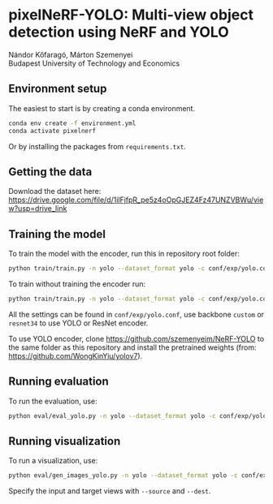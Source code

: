# pixelNeRF-YOLO: Multi-view object detection using NeRF and YOLO

Nándor Kőfaragó, Márton Szemenyei<br>
Budapest University of Technology and Economics

## Environment setup

The easiest to start is by creating a conda environment.

```sh
conda env create -f environment.yml
conda activate pixelnerf
```

Or by installing the packages from `requirements.txt`.

## Getting the data

Download the dataset here: https://drive.google.com/file/d/1ilFjfpR_pe5z4oOpGJEZ4Fz47UNZVBWu/view?usp=drive_link

## Training the model

To train the model with the encoder, run this in repository root folder:

```sh
python train/train.py -n yolo --dataset_format yolo -c conf/exp/yolo.conf -D ./data/yolo -V 3 --gpu_id=0 --resume -B 1 --gamma 0.9 --epochs 50
```

To train without training the encoder run:

```sh
python train/train.py -n yolo --dataset_format yolo -c conf/exp/yolo.conf -D ./data/yolo -V 3 --gpu_id=0 --resume -B 1 --gamma 0.9 --epochs 50 --freeze_enc
```

All the settings can be found in `conf/exp/yolo.conf`, use backbone `custom` or `resnet34` to use YOLO or ResNet encoder.

To use YOLO encoder, clone https://github.com/szemenyeim/NeRF-YOLO to the same folder as this repository and install the pretrained weights (from: https://github.com/WongKinYiu/yolov7).

## Running evaluation

To run the evaluation, use:

```sh
python eval/eval_yolo.py -n yolo --dataset_format yolo -c conf/exp/yolo.conf -D ./data/yolo -V 3 --gpu_id=0 --resume -B 1
```

## Running visualization

To run a visualization, use:

```sh
python eval/gen_images_yolo.py -n yolo --dataset_format yolo -c conf/exp/yolo.conf -D ./data/yolo -V 3 --gpu_id=0 -B 1 --source "0 2 5" --dest 0 --resume
```

Specify the input and target views with `--source` and `--dest`.
